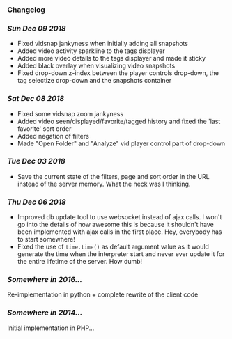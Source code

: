### Changelog

### *Sun Dec 09 2018*

* Fixed vidsnap jankyness when initially adding all snapshots
* Added video activity sparkline to the tags displayer
* Added more video details to the tags displayer and made it sticky
* Added black overlay when visualizing video snapshots
* Fixed drop-down z-index between the player controls drop-down, the tag selectize drop-down and the snapshots container

### *Sat Dec 08 2018*

* Fixed some vidsnap zoom jankyness
* Added video seen/displayed/favorite/tagged history and fixed the 'last favorite' sort order
* Added negation of filters
* Made "Open Folder" and "Analyze" vid player control part of drop-down


### *Tue Dec 03 2018*

* Save the current state of the filters, page and sort order in the URL instead of the server memory. What the heck was I thinking.

### *Thu Dec 06 2018*

* Improved db update tool to use websocket instead of ajax calls. I won't go into the details of how awesome this is because it shouldn't have been implemented with ajax calls in the first place. Hey, everybody has to start somewhere!
* Fixed the use of `time.time()` as default argument value as it would generate the time when the interpreter start and never ever update it for the entire lifetime of the server. How dumb!

### *Somewhere in 2016...*

Re-implementation in python + complete rewrite of the client code

### *Somewhere in 2014...*

Initial implementation in PHP...